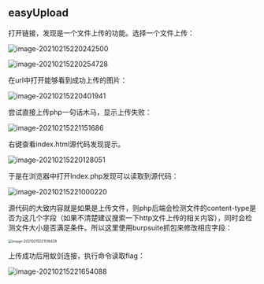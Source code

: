 ## easyUpload

打开链接，发现是一个文件上传的功能。选择一个文件上传：

![image-20210215220242500](https://gitee.com/Lieutenantas/md-pic/raw/master/20210228234523.png)

![image-20210215220254728](https://gitee.com/Lieutenantas/md-pic/raw/master/20210228234525.png)

在url中打开能够看到成功上传的图片：

![image-20210215220401941](https://gitee.com/Lieutenantas/md-pic/raw/master/20210228234547.png)

尝试直接上传php一句话木马，显示上传失败：

![image-20210215221151686](https://gitee.com/Lieutenantas/md-pic/raw/master/20210228234528.png)

右键查看index.html源代码发现提示。

![image-20210215220128051](https://gitee.com/Lieutenantas/md-pic/raw/master/20210228234530.png)

于是在浏览器中打开Index.php发现可以读取到源代码：

![image-20210215221000220](https://gitee.com/Lieutenantas/md-pic/raw/master/20210228234532.png)

源代码的大致内容就是如果是上传文件，则php后端会检测文件的content-type是否为这几个字段（如果不清楚建议搜索一下http文件上传的相关内容），同时会检测文件大小是否满足条件。所以这里使用burpsuite抓包来修改相应字段：

<img src="https://gitee.com/Lieutenantas/md-pic/raw/master/20210228234535.png" alt="image-20210215221516429" style="zoom:50%;" />

上传成功后用蚁剑连接，执行命令读取flag：

![image-20210215221654088](https://gitee.com/Lieutenantas/md-pic/raw/master/20210228234538.png)
